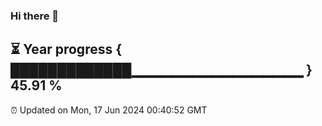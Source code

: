 ### Hi there 👋
⏳ Year progress { █████████████▁▁▁▁▁▁▁▁▁▁▁▁▁▁▁▁▁ } 45.91 %
---
⏰ Updated on Mon, 17 Jun 2024 00:40:52 GMT


